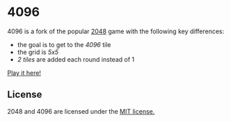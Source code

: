 # 4096

4096 is a fork of the popular [2048](http://gabrielecirulli.github.io/2048/) game with the following key differences:

 * the goal is to get to the *4096* tile
 * the grid is *5x5*
 * *2 tiles* are added each round instead of 1

[Play it here!](http://mattjmattj.github.io/4096/)

## License
2048 and 4096 are licensed under the [MIT license.](https://github.com/mattjmattj/4096/blob/master/LICENSE.txt)
